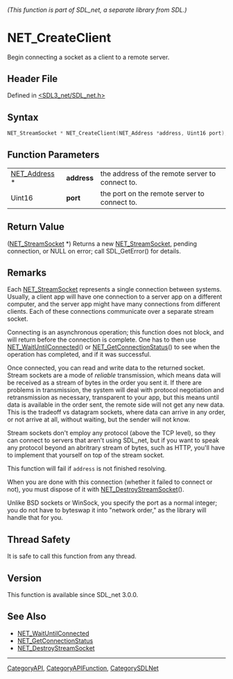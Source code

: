 ###### (This function is part of SDL_net, a separate library from SDL.)
# NET_CreateClient

Begin connecting a socket as a client to a remote server.

## Header File

Defined in [<SDL3_net/SDL_net.h>](https://github.com/libsdl-org/SDL_net/blob/main/include/SDL3_net/SDL_net.h)

## Syntax

```c
NET_StreamSocket * NET_CreateClient(NET_Address *address, Uint16 port);
```

## Function Parameters

|                              |             |                                                 |
| ---------------------------- | ----------- | ----------------------------------------------- |
| [NET_Address](NET_Address) * | **address** | the address of the remote server to connect to. |
| Uint16                       | **port**    | the port on the remote server to connect to.    |

## Return Value

([NET_StreamSocket](NET_StreamSocket) *) Returns a new
[NET_StreamSocket](NET_StreamSocket), pending connection, or NULL on error;
call SDL_GetError() for details.

## Remarks

Each [NET_StreamSocket](NET_StreamSocket) represents a single connection
between systems. Usually, a client app will have one connection to a server
app on a different computer, and the server app might have many connections
from different clients. Each of these connections communicate over a
separate stream socket.

Connecting is an asynchronous operation; this function does not block, and
will return before the connection is complete. One has to then use
[NET_WaitUntilConnected](NET_WaitUntilConnected)() or
[NET_GetConnectionStatus](NET_GetConnectionStatus)() to see when the
operation has completed, and if it was successful.

Once connected, you can read and write data to the returned socket. Stream
sockets are a mode of _reliable_ transmission, which means data will be
received as a stream of bytes in the order you sent it. If there are
problems in transmission, the system will deal with protocol negotiation
and retransmission as necessary, transparent to your app, but this means
until data is available in the order sent, the remote side will not get any
new data. This is the tradeoff vs datagram sockets, where data can arrive
in any order, or not arrive at all, without waiting, but the sender will
not know.

Stream sockets don't employ any protocol (above the TCP level), so they can
connect to servers that aren't using SDL_net, but if you want to speak any
protocol beyond an abritrary stream of bytes, such as HTTP, you'll have to
implement that yourself on top of the stream socket.

This function will fail if `address` is not finished resolving.

When you are done with this connection (whether it failed to connect or
not), you must dispose of it with
[NET_DestroyStreamSocket](NET_DestroyStreamSocket)().

Unlike BSD sockets or WinSock, you specify the port as a normal integer;
you do not have to byteswap it into "network order," as the library will
handle that for you.

## Thread Safety

It is safe to call this function from any thread.

## Version

This function is available since SDL_net 3.0.0.

## See Also

- [NET_WaitUntilConnected](NET_WaitUntilConnected)
- [NET_GetConnectionStatus](NET_GetConnectionStatus)
- [NET_DestroyStreamSocket](NET_DestroyStreamSocket)

----
[CategoryAPI](CategoryAPI), [CategoryAPIFunction](CategoryAPIFunction), [CategorySDLNet](CategorySDLNet)


